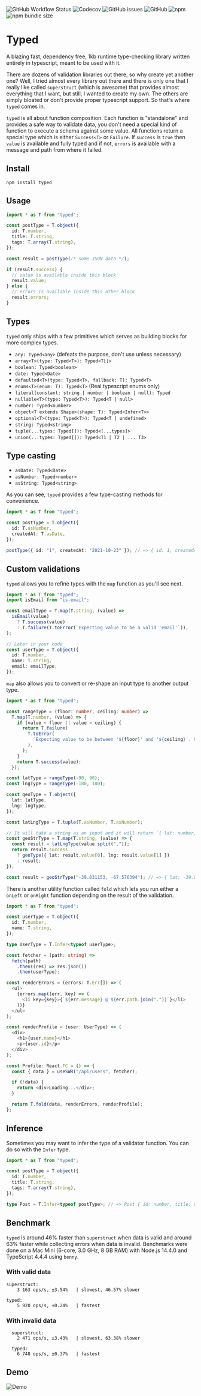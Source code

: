 ![GitHub Workflow Status](https://img.shields.io/github/workflow/status/brielov/typed/build-test)
![Codecov](https://img.shields.io/codecov/c/gh/brielov/typed)
![GitHub issues](https://img.shields.io/github/issues/brielov/typed)
![GitHub](https://img.shields.io/github/license/brielov/typed)
![npm](https://img.shields.io/npm/v/typed)
![npm bundle size](https://img.shields.io/bundlephobia/minzip/typed)

# Typed

A blazing fast, dependency free, 1kb runtime type-checking library written entirely in typescript, meant to be used with it.

There are dozens of validation libraries out there, so why create yet another one? Well, I tried almost every library out there and there is only one that I really like called `superstruct` (which is awesome) that provides almost everything that I want, but still, I wanted to create my own. The others are simply bloated or don't provide proper typescript support. So that's where `typed` comes in.

`typed` is all about function composition. Each function is "standalone" and provides a safe way to validate data, you don't need a special kind of function to execute a schema against some value. All functions return a special type which is either `Success<T>` or `Failure`. If `success` is `true` then `value` is available and fully typed and if not, `errors` is available with a message and path from where it failed.

## Install

```
npm install typed
```

## Usage

```typescript
import * as T from "typed";

const postType = T.object({
  id: T.number,
  title: T.string,
  tags: T.array(T.string),
});

const result = postType(/* some JSON data */);

if (result.success) {
  // value is available inside this block
  result.value;
} else {
  // errors is available inside this other block
  result.errors;
}
```

## Types

`typed` only ships with a few primitives which serves as building blocks for more complex types.

- `any: Typed<any>` (defeats the purpose, don't use unless necessary)
- `array<T>(type: Typed<T>): Typed<T[]>`
- `boolean: Typed<boolean>`
- `date: Typed<Date>`
- `defaulted<T>(type: Typed<T>, fallback: T): Typed<T>`
- `enums<T>(enum: T): Typed<T>` (Real typescript enums only)
- `literal(constant: string | number | boolean | null): Typed`
- `nullable<T>(type: Typed<T>): Typed<T | null>`
- `number: Typed<number>`
- `object<T extends Shape>(shape: T): Typed<Infer<T>>`
- `optional<T>(type: Typed<T>): Typed<T | undefined>`
- `string: Typed<string>`
- `tuple(...types: Typed[]): Typed<[...types]>`
- `union(...types: Typed[]): Typed<T1 | T2 | ... T3>`

## Type casting

- `asDate: Typed<Date>`
- `asNumber: Typed<number>`
- `asString: Typed<string>`

As you can see, `typed` provides a few type-casting methods for convenience.

```typescript
import * as T from "typed";

const postType = T.object({
  id: T.asNumber,
  createdAt: T.asDate,
});

postType({ id: "1", createdAt: "2021-10-23" }); // => { id: 1, createdAt: Date("2021-10-23T00:00:00.000Z") }
```

## Custom validations

`typed` allows you to refine types with the `map` function as you'll see next.

```typescript
import * as T from "typed";
import isEmail from "is-email";

const emailType = T.map(T.string, (value) =>
  isEmail(value)
    ? T.success(value)
    : T.failure(T.toError(`Expecting value to be a valid 'email'`)),
);

// Later in your code
const userType = T.object({
  id: T.number,
  name: T.string,
  email: emailType,
});
```

`map` also allows you to convert or re-shape an input type to another output type.

```typescript
import * as T from "typed";

const rangeType = (floor: number, ceiling: number) =>
  T.map(T.number, (value) => {
    if (value < floor || value > ceiling) {
      return T.failure(
        T.toError(
          `Expecting value to be between '${floor}' and '${ceiling}'. Got '${value}'`,
        ),
      );
    }
    return T.success(value);
  });

const latType = rangeType(-90, 90);
const lngType = rangeType(-180, 180);

const geoType = T.object({
  lat: latType,
  lng: lngType,
});

const latLngType = T.tuple(T.asNumber, T.asNumber);

// It will take a string as an input and it will return `{ lat: number, lng: number }` as an output.
const geoStrType = T.map(T.string, (value) => {
  const result = latLngType(value.split(","));
  return result.success
    ? geoType({ lat: result.value[0], lng: result.value[1] })
    : result;
});

const result = geoStrType("-39.031153, -67.576394"); // => { lat: -39.031153, lng: -67.576394 }
```

There is another utility function called `fold` which lets you run either a `onLeft` or `onRight` function depending on the result of the validation.

```typescript
import * as T from "typed";

const userType = T.object({
  id: T.number,
  name: T.string,
});

type UserType = T.Infer<typeof userType>;

const fetcher = (path: string) =>
  fetch(path)
    .then((res) => res.json())
    .then(userType);

const renderErrors = (errors: T.Err[]) => (
  <ul>
    {errors.map((err, key) => (
      <li key={key}>{`${err.message} @ ${err.path.join(".")}`}</li>
    ))}
  </ul>
);

const renderProfile = (user: UserType) => (
  <div>
    <h1>{user.name}</h1>
    <p>{user.id}</p>
  </div>
);

const Profile: React.FC = () => {
  const { data } = useSWR("/api/users", fetcher);

  if (!data) {
    return <div>Loading...</div>;
  }

  return T.fold(data, renderErrors, renderProfile);
};
```

## Inference

Sometimes you may want to infer the type of a validator function. You can do so with the `Infer` type.

```typescript
import * as T from "typed";

const postType = T.object({
  id: T.number,
  title: T.string,
  tags: T.array(T.string),
});

type Post = T.Infer<typeof postType>; // => Post { id: number, title: string, tags: string[] }
```

## Benchmark

`typed` is around 46% faster than `superstruct` when data is valid and around 63% faster while collecting errors when data is invalid. Benchmarks were done on a Mac Mini (6-core, 3.0 GHz, 8 GB RAM) with Node.js 14.4.0 and TypeScript 4.4.4 using `benny`.

### With valid data

```
superstruct:
    3 163 ops/s, ±3.54%   | slowest, 46.57% slower

typed:
    5 920 ops/s, ±0.24%   | fastest
```

### With invalid data

```
  superstruct:
    2 471 ops/s, ±3.43%   | slowest, 63.38% slower

  typed:
    6 748 ops/s, ±0.37%   | fastest
```

## Demo

![Demo](./demo.gif)
